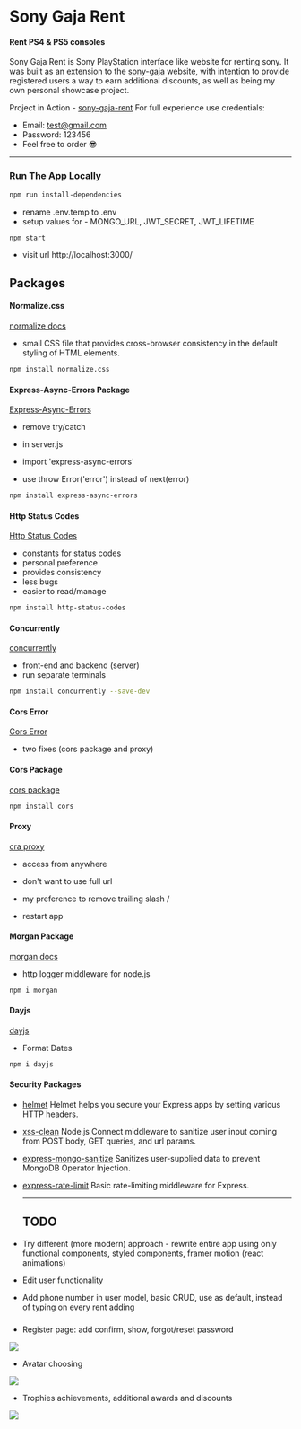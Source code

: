 # Sony Gaja Rent


#### Rent PS4 & PS5 consoles

Sony Gaja Rent is Sony PlayStation interface like website for renting sony. It was built as an extension to the [sony-gaja](https://github.com/Dok92/sony-gaja) website, with intention to provide registered users a way to earn additional discounts, as well as being my own personal showcase project.

Project in Action - [sony-gaja-rent](https://sony-gaja-rent.herokuapp.com/)
For full experience use credentials:
- Email:     test@gmail.com
- Password:  123456
- Feel free to order :sunglasses:

---
### Run The App Locally

```sh
npm run install-dependencies
```

- rename .env.temp to .env
- setup values for - MONGO_URL, JWT_SECRET, JWT_LIFETIME 

```sh
npm start
```

- visit url http://localhost:3000/


## Packages

#### Normalize.css 
[normalize docs](https://necolas.github.io/normalize.css/)


- small CSS file that provides cross-browser consistency in the default styling of HTML elements.
```sh
npm install normalize.css
```

#### Express-Async-Errors Package
[Express-Async-Errors](https://www.npmjs.com/package/express-async-errors)


- remove try/catch
- in server.js
- import 'express-async-errors'

- use throw Error('error') instead of next(error)
```sh
npm install express-async-errors
```

#### Http Status Codes
[Http Status Codes](https://www.npmjs.com/package/http-status-codes)

- constants for status codes
- personal preference
- provides consistency
- less bugs
- easier to read/manage


```sh
npm install http-status-codes
```
#### Concurrently
[concurrently](https://www.npmjs.com/package/concurrently)

- front-end and backend (server)
- run separate terminals

```sh
npm install concurrently --save-dev

```

#### Cors Error

[Cors Error](https://developer.mozilla.org/en-US/docs/Web/HTTP/CORS)

- two fixes (cors package and proxy)

#### Cors Package

[cors package](https://www.npmjs.com/package/cors)

```sh
npm install cors
```


#### Proxy
[cra proxy](https://create-react-app.dev/docs/proxying-api-requests-in-development/)

- access from anywhere
- don't want to use full url


- my preference to remove trailing slash /
- restart app


#### Morgan Package

[morgan docs](https://www.npmjs.com/package/morgan)

- http logger middleware for node.js
```sh
npm i morgan
```


#### Dayjs
[dayjs](https://www.npmjs.com/package/dayjs)

- Format Dates
```sh
npm i dayjs
```


#### Security Packages

- [helmet](https://www.npmjs.com/package/helmet)
  Helmet helps you secure your Express apps by setting various HTTP headers.
- [xss-clean](https://www.npmjs.com/package/xss-clean)
  Node.js Connect middleware to sanitize user input coming from POST body, GET queries, and url params.
- [express-mongo-sanitize](https://www.npmjs.com/package/express-mongo-sanitize)
  Sanitizes user-supplied data to prevent MongoDB Operator Injection.
- [express-rate-limit](https://www.npmjs.com/package/express-rate-limit)
  Basic rate-limiting middleware for Express.

  ---

  ## TODO

- Try different (more modern) approach - rewrite entire app using only functional components, styled        components, framer motion (react animations)
- Edit user functionality
- Add phone number in user model, basic CRUD, use as default, instead of typing on every rent adding
###

- Register page: add confirm, show, forgot/reset password

![](https://i.stack.imgur.com/NjuC4.gif)

- Avatar choosing

![](https://static1.makeuseofimages.com/wordpress/wp-content/uploads/2021/09/ps4-select-an-avatar.jpeg)

- Trophies achievements, additional awards and discounts

![](https://images.pushsquare.com/56b6e4b00c211/1280x720.jpg)
